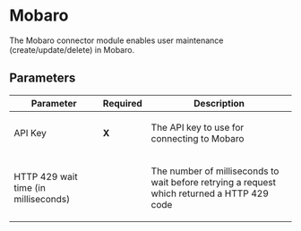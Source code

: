 # Mobaro

The Mobaro connector module enables user maintenance
(create/update/delete) in Mobaro.

## Parameters

<table class="table table-bordered">
<thead class="thead-light">
<tr class="header">
<th>Parameter</th>
<th class="text-center">Required</th>
<th>Description</th>
</tr>
</thead>
<tbody>
<tr class="odd">
<td><p>API Key</p></td>
<td><p><strong>X</strong></p></td>
<td><p>The API key to use for connecting to Mobaro</p></td>
</tr>
<tr class="even">
<td><p>HTTP 429 wait time (in milliseconds)</p></td>
<td></td>
<td><p>The number of milliseconds to wait before retrying a request
which returned a HTTP 429 code</p></td>
</tr>
</tbody>
</table>
